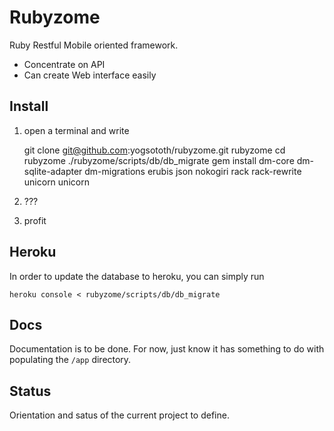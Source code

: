 # Rubyzome

Ruby Restful Mobile oriented framework.

- Concentrate on API
- Can create Web interface easily


## Install

1. open a terminal and write

      git clone git@github.com:yogsototh/rubyzome.git rubyzome
      cd rubyzome
      ./rubyzome/scripts/db/db_migrate
      gem install dm-core dm-sqlite-adapter dm-migrations erubis json nokogiri rack rack-rewrite unicorn
      unicorn

2. ???
3. profit

## Heroku

In order to update the database to heroku, you can simply run

    heroku console < rubyzome/scripts/db/db_migrate

## Docs

Documentation is to be done.
For now, just know it has something to do with populating the `/app` directory.

## Status

Orientation and satus of the current project to define.

